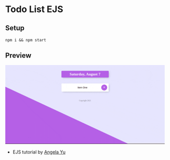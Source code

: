 # Todo List EJS

## Setup

```
npm i && npm start
```

## Preview

![](https://github.com/ahampriyanshu/meta/raw/main/tutorial/todo-express.gif?raw=true)

- EJS tutorial by [Angela Yu](https://www.udemy.com/user/4b4368a3-b5c8-4529-aa65-2056ec31f37e/)
